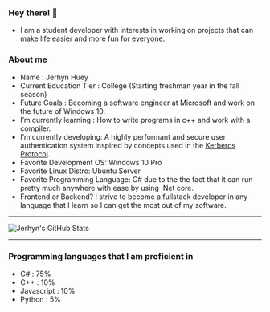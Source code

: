 ### Hey there! 👋

- I am a student developer with interests in working on projects that can make life easier and more fun for everyone.


### About me

- Name : Jerhyn Huey 
- Current Education Tier : College (Starting freshman year in the fall season)
- Future Goals : Becoming a software engineer at Microsoft and work on the future of Windows 10.
- I’m currently learning : How to write programs in c++ and work with a compiler.
- I’m currently developing: A highly performant and secure user authentication system inspired by concepts used in the [Kerberos Protocol](https://www.youtube.com/watch?v=qW361k3-BtU "More Info").
- Favorite Development OS: Windows 10 Pro
- Favorite Linux Distro: Ubuntu Server
- Favorite Programming Language: C# due to the the fact that it can run pretty much anywhere with ease by using .Net core. 
- Frontend or Backend? I strive to become a fullstack developer in any language that I learn so I can get the most out of my software.

- - - -

![Jerhyn's GitHub Stats](https://github-readme-stats.vercel.app/api?username=Jerhynh&show_icons=true&theme=synthwave)

- - - -

### Programming languages that I am proficient in

- C# : 75%
- C++ : 10%
- Javascript : 10%
- Python : 5%
